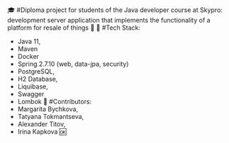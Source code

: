 :mortar_board:
#Diploma project for students of the Java developer course at Skypro: 
development server application that implements the functionality of a platform for resale of things
:scroll:
:wrench:
#Tech Stack:
- Java 11, 
- Maven
- Docker
- Spring 2.7.10 (web, data-jpa, security)
- PostgreSQL, 
- H2 Database, 
- Liquibase, 
- Swagger 
- Lombok
  :honeybee:
#Contributors:
- Margarita Bychkova,
- Tatyana Tokmantseva,
- Alexander Titov,
- Irina Kapkova
  :ok:
